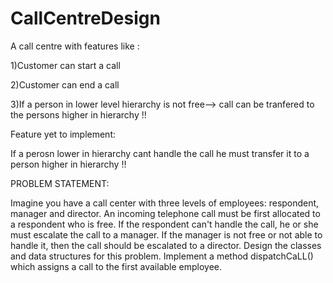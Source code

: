 # CallCentreDesign
A call centre with features like :


1)Customer can start a call


2)Customer can end a call



3)If a person in lower level hierarchy is not free--> call can be tranfered to the persons higher in hierarchy !!


Feature yet to implement:

If a perosn lower in hierarchy cant handle the call he must transfer it to a person higher in hierarchy !!




PROBLEM STATEMENT:

Imagine you have a call center with three levels of employees: respondent,
manager and director. An incoming telephone call must be first allocated to a
respondent who is free. If the respondent can't handle the call, he or she must
escalate the call to a manager. If the manager is not free or not able to handle it,
then the call should be escalated to a director. Design the classes and data
structures for this problem. Implement a method dispatchCaLL() which assigns a
call to the first available employee.
